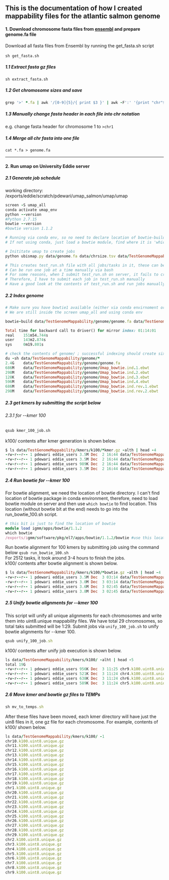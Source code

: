 ## This is the documentation of how I created mappability files for the atlantic salmon genome

#### 1. Download chromosome fasta files from [ensembl](https://ftp.ensembl.org/pub/release-108/fasta/salmo_salar/dna/) and prepare genome.fa file
Download all fasta files from Ensembl by running the get_fasta.sh script\
\
`sh get_fasta.sh`

##### 1.1 Extract fasta gz files

`sh extract_fasta.sh`

##### 1.2 Get chromosome sizes and save
```ruby
grep '>' *.fa | awk '/[0-9]{5}/{ print $3 }' | awk -F':' '{print "chr"$3"\t"$5}' > chrsize.tsv

```

##### 1.3 Manually change fasta header in each file into chr notation
e.g. change fasta header for chromosome 1 to `>chr1`

##### 1.4 Merge all chr fasta into one file
`cat *.fa > genome.fa`

---

#### 2. Run umap on University Eddie server

##### 2.1 Generate job schedule

working directory: /exports/eddie/scratch/pdewari/umap_salmon/umap/umap
```ruby
screen -S umap_all
conda activate umap_env
python --version
#Python 2.7.15
bowtie --version
#bowtie version 1.1.2

# Running via conda env, so no need to declare location of bowtie-build
# If not using conda, just load a bowtie module, find where it is 'which bowtie' and then use that location

# Inititate umap to create jobs
python ubismap.py data/genome.fa data/chrsize.tsv data/TestGenomeMappability all.q bowtie-build --kmer 100 150 -write_script test_run.sh

# This creates test_run.sh file with all jobs/tasks in it, these can be submitted to server directly, or
# Can be run one job at a time manually via bash
# For some reasons, when I submit test_run.sh on server, it fails to create kmers, presumably because it force uses python3
# Therefore, I have to submit each job in test_run.sh manually
# Have a good look at the contents of test_run.sh and run jobs manually (we will still use qsub to submit individual jobs)!!
```
##### 2.2 Index genome

```ruby
# Make sure you have bowtie1 available (either via conda envirnoment or by module load)
# We are still inside the screen umap_all and using conda env

bowtie-build data/TestGenomeMappability/genome/genome.fa data/TestGenomeMappability/genome/Umap_bowtie.ind

Total time for backward call to driver() for mirror index: 01:14:01
real    151m54.744s
user    143m2.874s
sys     0m19.801s

# check the contents of genome/ ; successful indexing should create six ebwt files
du -sh data/TestGenomeMappability/genome/*
2.4G	data/TestGenomeMappability/genome/genome.fa
686M	data/TestGenomeMappability/genome/Umap_bowtie.ind.1.ebwt
298M	data/TestGenomeMappability/genome/Umap_bowtie.ind.2.ebwt
128K	data/TestGenomeMappability/genome/Umap_bowtie.ind.3.ebwt
596M	data/TestGenomeMappability/genome/Umap_bowtie.ind.4.ebwt
686M	data/TestGenomeMappability/genome/Umap_bowtie.ind.rev.1.ebwt
298M	data/TestGenomeMappability/genome/Umap_bowtie.ind.rev.2.ebwt
```
##### 2.3 get kmers by submitting the script below

###### 2.3.1 for --kmer 100

`qsub kmer_100_job.sh` \
\
k100/ contents after kmer generation is shown below.

```ruby
$ ls data/TestGenomeMappability/kmers/k100/*kmer.gz -alth | head -4
-rw-r--r-- 1 pdewari eddie_users 3.5M Dec  2 16:44 data/TestGenomeMappability/kmers/k100/chr9.2510.100.kmer.gz
-rw-r--r-- 1 pdewari eddie_users 3.5M Dec  2 16:44 data/TestGenomeMappability/kmers/k100/chr9.2509.100.kmer.gz
-rw-r--r-- 1 pdewari eddie_users 989K Dec  2 16:44 data/TestGenomeMappability/kmers/k100/chr9.2511.100.kmer.gz
-rw-r--r-- 1 pdewari eddie_users 3.5M Dec  2 16:44 data/TestGenomeMappability/kmers/k100/chr9.2508.100.kmer.gz
```

##### 2.4 Run bowtie for --kmer 100
For bowtie alignment, we need the location of bowtie directory. I can't find location of bowtie package in conda environment, therefore, need to load
bowtie module on server and then use `which bowtie` to find location. This location (without bowtie bit at the end) needs to go into the run_bowtie_100.sh script.
```ruby
# this bit is just to find the location of bowtie
module load igmm/apps/bowtie/1.1.2
which bowtie
/exports/igmm/software/pkg/el7/apps/bowtie/1.1.2/bowtie #use this location without the 'bowtie' at the end
```
Run bowtie alignment for 100 kmers by submitting job using the command below
`qsub run_bowtie_100.sh` \
For 2512 tasks, it took around 3-4 hours to finish the jobs.
\
k100/ contents after bowtie alignment is shown below.

```ruby
$ ls data/TestGenomeMappability/kmers/k100/*bowtie.gz -alth | head -4
-rw-r--r-- 1 pdewari eddie_users 3.5M Dec  3 03:14 data/TestGenomeMappability/kmers/k100/chr9.2449.100.bowtie.gz
-rw-r--r-- 1 pdewari eddie_users 3.0M Dec  3 03:14 data/TestGenomeMappability/kmers/k100/chr9.2450.100.bowtie.gz
-rw-r--r-- 1 pdewari eddie_users 3.6M Dec  3 02:45 data/TestGenomeMappability/kmers/k100/chr9.2508.100.bowtie.gz
-rw-r--r-- 1 pdewari eddie_users 3.8M Dec  3 02:45 data/TestGenomeMappability/kmers/k100/chr9.2509.100.bowtie.gz
```
##### 2.5 Unify bowtie alignments for --kmer 100

This script will unify all unique alignments for each chromosomes and write them into uint8.unique mappability files. We have total 29 chromosomes, so total taks submitted will be 1:29. Submit jobs via `unify_100_job.sh` to unify bowtie alignments for --kmer 100.
```ruby
qsub unify_100_job.sh
```
k100/ contents after unify job execution is shown below.

```ruby
ls data/TestGenomeMappability/kmers/k100/ -alht | head -5
total 19G
-rw-r--r-- 1 pdewari eddie_users 956K Dec  3 11:25 chr9.k100.uint8.unique.gz
-rw-r--r-- 1 pdewari eddie_users 521K Dec  3 11:24 chr4.k100.uint8.unique.gz
-rw-r--r-- 1 pdewari eddie_users 638K Dec  3 11:24 chr6.k100.uint8.unique.gz
-rw-r--r-- 1 pdewari eddie_users 589K Dec  3 11:24 chr5.k100.uint8.unique.gz
```
##### 2.6 Move kmer and bowtie gz files to TEMPs
```ruby
sh mv_to_temps.sh
```
After these files have been moved, each kmer directory will have just the uin8 files in it, one gz file for each chromosome. For example, contents of k100/ shown below.
```ruby
ls data/TestGenomeMappability/kmers/k100/ -1 
chr10.k100.uint8.unique.gz
chr11.k100.uint8.unique.gz
chr12.k100.uint8.unique.gz
chr13.k100.uint8.unique.gz
chr14.k100.uint8.unique.gz
chr15.k100.uint8.unique.gz
chr16.k100.uint8.unique.gz
chr17.k100.uint8.unique.gz
chr18.k100.uint8.unique.gz
chr19.k100.uint8.unique.gz
chr1.k100.uint8.unique.gz
chr20.k100.uint8.unique.gz
chr21.k100.uint8.unique.gz
chr22.k100.uint8.unique.gz
chr23.k100.uint8.unique.gz
chr24.k100.uint8.unique.gz
chr25.k100.uint8.unique.gz
chr26.k100.uint8.unique.gz
chr27.k100.uint8.unique.gz
chr28.k100.uint8.unique.gz
chr29.k100.uint8.unique.gz
chr2.k100.uint8.unique.gz
chr3.k100.uint8.unique.gz
chr4.k100.uint8.unique.gz
chr5.k100.uint8.unique.gz
chr6.k100.uint8.unique.gz
chr7.k100.uint8.unique.gz
chr8.k100.uint8.unique.gz
chr9.k100.uint8.unique.gz
```
